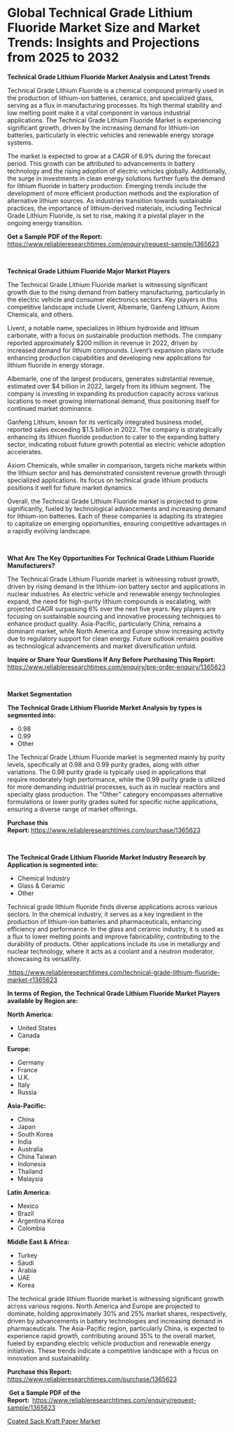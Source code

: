 <p><h1>Global Technical Grade Lithium Fluoride Market Size and Market Trends: Insights and Projections from 2025 to 2032</h1></p><p><strong>Technical Grade Lithium Fluoride Market Analysis and Latest Trends</strong></p>
<p><p>Technical Grade Lithium Fluoride is a chemical compound primarily used in the production of lithium-ion batteries, ceramics, and specialized glass, serving as a flux in manufacturing processes. Its high thermal stability and low melting point make it a vital component in various industrial applications. The Technical Grade Lithium Fluoride Market is experiencing significant growth, driven by the increasing demand for lithium-ion batteries, particularly in electric vehicles and renewable energy storage systems.</p><p>The market is expected to grow at a CAGR of 6.9% during the forecast period. This growth can be attributed to advancements in battery technology and the rising adoption of electric vehicles globally. Additionally, the surge in investments in clean energy solutions further fuels the demand for lithium fluoride in battery production. Emerging trends include the development of more efficient production methods and the exploration of alternative lithium sources. As industries transition towards sustainable practices, the importance of lithium-derived materials, including Technical Grade Lithium Fluoride, is set to rise, making it a pivotal player in the ongoing energy transition.</p></p>
<p><strong>Get a Sample PDF of the Report:&nbsp;</strong> <a href="https://www.reliableresearchtimes.com/enquiry/request-sample/1365623?utm_campaign=2934&utm_medium=2&utm_source=Github&utm_content=ia&utm_term=22032025&utm_id=technical-grade-lithium-fluoride">https://www.reliableresearchtimes.com/enquiry/request-sample/1365623</a></p>
<p>&nbsp;</p>
<p><strong>Technical Grade Lithium Fluoride Major Market Players</strong></p>
<p><p>The Technical Grade Lithium Fluoride market is witnessing significant growth due to the rising demand from battery manufacturing, particularly in the electric vehicle and consumer electronics sectors. Key players in this competitive landscape include Livent, Albemarle, Ganfeng Lithium, Axiom Chemicals, and others.</p><p>Livent, a notable name, specializes in lithium hydroxide and lithium carbonate, with a focus on sustainable production methods. The company reported approximately $200 million in revenue in 2022, driven by increased demand for lithium compounds. Livent’s expansion plans include enhancing production capabilities and developing new applications for lithium fluoride in energy storage.</p><p>Albemarle, one of the largest producers, generates substantial revenue, estimated over $4 billion in 2022, largely from its lithium segment. The company is investing in expanding its production capacity across various locations to meet growing international demand, thus positioning itself for continued market dominance.</p><p>Ganfeng Lithium, known for its vertically integrated business model, reported sales exceeding $1.5 billion in 2022. The company is strategically enhancing its lithium fluoride production to cater to the expanding battery sector, indicating robust future growth potential as electric vehicle adoption accelerates.</p><p>Axiom Chemicals, while smaller in comparison, targets niche markets within the lithium sector and has demonstrated consistent revenue growth through specialized applications. Its focus on technical grade lithium products positions it well for future market dynamics.</p><p>Overall, the Technical Grade Lithium Fluoride market is projected to grow significantly, fueled by technological advancements and increasing demand for lithium-ion batteries. Each of these companies is adapting its strategies to capitalize on emerging opportunities, ensuring competitive advantages in a rapidly evolving landscape.</p></p>
<p>&nbsp;</p>
<p><strong>What Are The Key Opportunities For Technical Grade Lithium Fluoride Manufacturers?</strong></p>
<p><p>The Technical Grade Lithium Fluoride market is witnessing robust growth, driven by rising demand in the lithium-ion battery sector and applications in nuclear industries. As electric vehicle and renewable energy technologies expand, the need for high-purity lithium compounds is escalating, with projected CAGR surpassing 6% over the next five years. Key players are focusing on sustainable sourcing and innovative processing techniques to enhance product quality. Asia-Pacific, particularly China, remains a dominant market, while North America and Europe show increasing activity due to regulatory support for clean energy. Future outlook remains positive as technological advancements and market diversification unfold.</p></p>
<p><strong>Inquire or Share Your Questions If Any Before Purchasing This Report:</strong> <a href="https://www.reliableresearchtimes.com/enquiry/pre-order-enquiry/1365623?utm_campaign=2934&utm_medium=2&utm_source=Github&utm_content=ia&utm_term=22032025&utm_id=technical-grade-lithium-fluoride">https://www.reliableresearchtimes.com/enquiry/pre-order-enquiry/1365623</a></p>
<p>&nbsp;</p>
<p><strong>Market Segmentation</strong></p>
<p><strong>The Technical Grade Lithium Fluoride Market Analysis by types is segmented into:</strong></p>
<p><ul><li>0.98</li><li>0.99</li><li>Other</li></ul></p>
<p><p>The Technical Grade Lithium Fluoride market is segmented mainly by purity levels, specifically at 0.98 and 0.99 purity grades, along with other variations. The 0.98 purity grade is typically used in applications that require moderately high performance, while the 0.99 purity grade is utilized for more demanding industrial processes, such as in nuclear reactors and specialty glass production. The "Other" category encompasses alternative formulations or lower purity grades suited for specific niche applications, ensuring a diverse range of market offerings.</p></p>
<p><strong>Purchase this Report:&nbsp;</strong><a href="https://www.reliableresearchtimes.com/purchase/1365623?utm_campaign=2934&utm_medium=2&utm_source=Github&utm_content=ia&utm_term=22032025&utm_id=technical-grade-lithium-fluoride">https://www.reliableresearchtimes.com/purchase/1365623</a></p>
<p>&nbsp;</p>
<p><strong>The Technical Grade Lithium Fluoride Market Industry Research by Application is segmented into:</strong></p>
<p><ul><li>Chemical Industry</li><li>Glass & Ceramic</li><li>Other</li></ul></p>
<p><p>Technical grade lithium fluoride finds diverse applications across various sectors. In the chemical industry, it serves as a key ingredient in the production of lithium-ion batteries and pharmaceuticals, enhancing efficiency and performance. In the glass and ceramic industry, it is used as a flux to lower melting points and improve fabricability, contributing to the durability of products. Other applications include its use in metallurgy and nuclear technology, where it acts as a coolant and a neutron moderator, showcasing its versatility.</p></p>
<p><a href="https://www.reliableresearchtimes.com/technical-grade-lithium-fluoride-market-r1365623?utm_campaign=2934&utm_medium=2&utm_source=Github&utm_content=ia&utm_term=22032025&utm_id=technical-grade-lithium-fluoride">&nbsp;https://www.reliableresearchtimes.com/technical-grade-lithium-fluoride-market-r1365623</a></p>
<p><strong>In terms of Region, the Technical Grade Lithium Fluoride Market Players available by Region are:</strong></p>
<p>
    <p> <strong> North America: </strong>
        <ul>
            <li>United States</li>
            <li>Canada</li>
        </ul>
        </p> 
    <p> <strong> Europe: </strong>
        <ul>
            <li>Germany</li>
            <li>France</li>
            <li>U.K.</li>
            <li>Italy</li>
            <li>Russia</li>
        </ul>
        </p> 
    <p> <strong> Asia-Pacific: </strong>
        <ul>
            <li>China</li>
            <li>Japan</li>
            <li>South Korea</li>
            <li>India</li>
            <li>Australia</li>
            <li>China Taiwan</li>
            <li>Indonesia</li>
            <li>Thailand</li>
            <li>Malaysia</li>
        </ul>
        </p> 
    <p> <strong> Latin America: </strong>
        <ul>
            <li>Mexico</li>
            <li>Brazil</li>
            <li>Argentina Korea</li>
            <li>Colombia</li>
        </ul>
        </p> 
    <p> <strong> Middle East & Africa: </strong>
        <ul>
            <li>Turkey</li>
            <li>Saudi</li>
            <li>Arabia</li>
            <li>UAE</li>
            <li>Korea</li>
        </ul>
    </p>
    </p>
<p><p>The technical grade lithium fluoride market is witnessing significant growth across various regions. North America and Europe are projected to dominate, holding approximately 30% and 25% market shares, respectively, driven by advancements in battery technologies and increasing demand in pharmaceuticals. The Asia-Pacific region, particularly China, is expected to experience rapid growth, contributing around 35% to the overall market, fueled by expanding electric vehicle production and renewable energy initiatives. These trends indicate a competitive landscape with a focus on innovation and sustainability.</p></p>
<p><strong>Purchase this Report: </strong><a href="https://www.reliableresearchtimes.com/purchase/1365623?utm_campaign=2934&utm_medium=2&utm_source=Github&utm_content=ia&utm_term=22032025&utm_id=technical-grade-lithium-fluoride">https://www.reliableresearchtimes.com/purchase/1365623</a></p>
<p>&nbsp;<strong>Get a Sample PDF of the Report:&nbsp;&nbsp;</strong><a href="https://www.reliableresearchtimes.com/enquiry/request-sample/1365623?utm_campaign=2934&utm_medium=2&utm_source=Github&utm_content=ia&utm_term=22032025&utm_id=technical-grade-lithium-fluoride">https://www.reliableresearchtimes.com/enquiry/request-sample/1365623</a></p>
<p><strong></strong></p>
<p><p><a href="https://github.com/briandahm87/Market-Research-Report-List-1/blob/main/coated-sack-kraft-paper-market.md?utm_campaign=2934&utm_medium=2&utm_source=Github&utm_content=ia&utm_term=22032025&utm_id=technical-grade-lithium-fluoride">Coated Sack Kraft Paper Market</a></p></p>